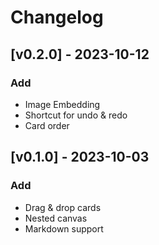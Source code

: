 # Changelog
## [v0.2.0] - 2023-10-12
### Add
- Image Embedding
- Shortcut for undo & redo
- Card order

## [v0.1.0] - 2023-10-03
### Add
- Drag & drop cards
- Nested canvas 
- Markdown support
